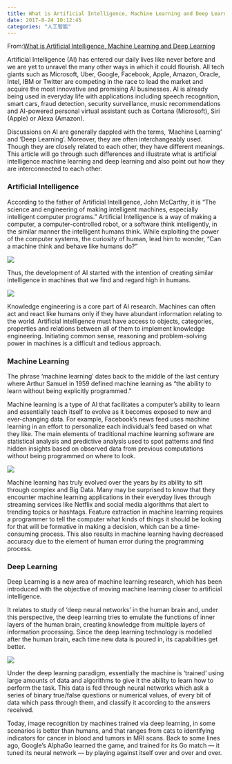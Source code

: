 ```yaml
---
title: What is Artificial Intelligence, Machine Learning and Deep Learning
date: 2017-8-24 10:12:45
categories: "人工智能"
---
```


From:[What is Artificial Intelligence, Machine Learning and Deep Learning](https://www.geospatialworld.net/blogs/artificial-intelligence-machine-learning-and-deep-learning/)

Artificial Intelligence (AI) has entered our daily lives like never before and we are yet to unravel the many other ways in which it could flourish. All tech giants such as Microsoft, Uber, Google, Facebook, Apple, Amazon, Oracle, Intel, IBM or Twitter are competing in the race to lead the market and acquire the most innovative and promising AI businesses. AI is already being used in everyday life with applications including speech recognition, smart cars, fraud detection, security surveillance, music recommendations and AI-powered personal virtual assistant such as Cortana (Microsoft), Siri (Apple) or Alexa (Amazon).

Discussions on AI are generally dappled with the terms, ‘Machine Learning’ and ‘Deep Learning’. Moreover, they are often interchangeably used. Though they are closely related to each other, they have different meanings. This article will go through such differences and illustrate what is artificial intelligence  machine learning and deep learning and also point out how they are interconnected to each other.

<!--more-->

### Artificial Intelligence

According to the father of Artificial Intelligence, John McCarthy, it is “The science and engineering of making intelligent machines, especially intelligent computer programs.” Artificial Intelligence is a way of making a computer, a computer-controlled robot, or a software think intelligently, in the similar manner the intelligent humans think. While exploiting the power of the computer systems, the curiosity of human, lead him to wonder, “Can a machine think and behave like humans do?”

![](/images/categories/ai/005/C8c2OFSUAAAf7Xc-Copy.jpg)

Thus, the development of AI started with the intention of creating similar intelligence in machines that we find and regard high in humans.

![](/images/categories/ai/005/Untitled-1024x596.png)

Knowledge engineering is a core part of AI research. Machines can often act and react like humans only if they have abundant information relating to the world. Artificial intelligence must have access to objects, categories, properties and relations between all of them to implement knowledge engineering. Initiating common sense, reasoning and problem-solving power in machines is a difficult and tedious approach.

### Machine Learning

The phrase ‘machine learning’ dates back to the middle of the last century where Arthur Samuel in 1959 defined machine learning as “the ability to learn without being explicitly programmed.”

Machine learning is a type of AI that facilitates a computer’s ability to learn and essentially teach itself to evolve as it becomes exposed to new and ever-changing data. For example, Facebook’s news feed uses machine learning in an effort to personalize each individual’s feed based on what they like. The main elements of traditional machine learning software are statistical analysis and predictive analysis used to spot patterns and find hidden insights based on observed data from previous computations without being programmed on where to look.

![](/images/categories/ai/005/machine_learning_720-1.jpg)

Machine learning has truly evolved over the years by its ability to sift through complex and Big Data. Many may be surprised to know that they encounter machine learning applications in their everyday lives through streaming services like Netflix and social media algorithms that alert to trending topics or hashtags. Feature extraction in machine learning requires a programmer to tell the computer what kinds of things it should be looking for that will be formative in making a decision, which can be a time-consuming process. This also results in machine learning having decreased accuracy due to the element of human error during the programming process.

### Deep Learning

Deep Learning is a new area of machine learning research, which has been introduced with the objective of moving machine learning closer to artificial intelligence.

It relates to study of ‘deep neural networks’ in the human brain and, under this perspective, the deep learning tries to emulate the functions of inner layers of the human brain, creating knowledge from multiple layers of information processing. Since the deep learning technology is modelled after the human brain, each time new data is poured in, its capabilities get better.

![](/images/categories/ai/005/AI_neural-networks-1-1024x689.jpg)

Under the deep learning paradigm, essentially the machine is ‘trained’ using large amounts of data and algorithms to give it the ability to learn how to perform the task. This data is fed through neural networks which ask a series of binary true/false questions or numerical values, of every bit of data which pass through them, and classify it according to the answers received.

Today, image recognition by machines trained via deep learning, in some scenarios is better than humans, and that ranges from cats to identifying indicators for cancer in blood and tumors in MRI scans. Back to some lines ago, Google’s AlphaGo learned the game, and trained for its Go match — it tuned its neural network — by playing against itself over and over and over.

